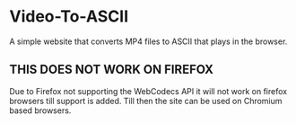 # Video-To-ASCII

A simple website that converts MP4 files to ASCII that plays in the browser.

## THIS DOES NOT WORK ON FIREFOX
Due to Firefox not supporting the WebCodecs API it will not work on firefox browsers till support is added. Till then the site can be used on Chromium based browsers.
